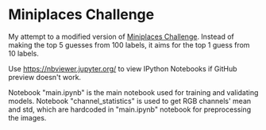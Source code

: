 # Miniplaces Challenge

My attempt to a modified version of [Miniplaces Challenge](https://github.com/CSAILVision/miniplaces). Instead of making the top 5 guesses from 100 labels, it aims for the top 1 guess from 10 labels.

Use https://nbviewer.jupyter.org/ to view IPython Notebooks if GitHub preview doesn't work.

Notebook "main.ipynb" is the main notebook used for training and validating models. Notebook "channel_statistics" is used to get RGB channels' mean and std, which are hardcoded in "main.ipynb" notebook for preprocessing the images.
